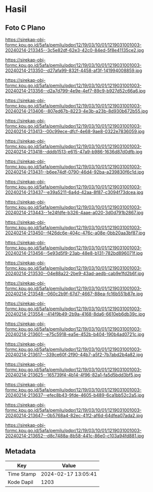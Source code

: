 # Hasil

## Foto C Plano

https://sirekap-obj-formc.kpu.go.id/5afa/pemilu/pdpr/12/19/03/10/01/1219031001003-20240214-213345--3c5e82df-62e3-42c0-84ed-5f8e41135ce2.jpg

https://sirekap-obj-formc.kpu.go.id/5afa/pemilu/pdpr/12/19/03/10/01/1219031001003-20240214-213350--d27afa99-832f-4458-af3f-141994008859.jpg

https://sirekap-obj-formc.kpu.go.id/5afa/pemilu/pdpr/12/19/03/10/01/1219031001003-20240214-213356--d2a7d799-4e9e-4ef7-89c9-b927d52c66a6.jpg

https://sirekap-obj-formc.kpu.go.id/5afa/pemilu/pdpr/12/19/03/10/01/1219031001003-20240214-213406--807ed67b-8223-4e3b-a23b-8d930b672b55.jpg

https://sirekap-obj-formc.kpu.go.id/5afa/pemilu/pdpr/12/19/03/10/01/1219031001003-20240214-213413--00c99ece-dfcf-4e68-9ae8-0322e7836059.jpg

https://sirekap-obj-formc.kpu.go.id/5afa/pemilu/pdpr/12/19/03/10/01/1219031001003-20240214-213418--dddb1513-e615-47a9-b986-1636d87d0dfb.jpg

https://sirekap-obj-formc.kpu.go.id/5afa/pemilu/pdpr/12/19/03/10/01/1219031001003-20240214-213431--b6ee74df-0790-46d4-92ba-a239830f6c1d.jpg

https://sirekap-obj-formc.kpu.go.id/5afa/pemilu/pdpr/12/19/03/10/01/1219031001003-20240214-213437--e39a5211-6a4d-42aa-8f87-c3094f73dcea.jpg

https://sirekap-obj-formc.kpu.go.id/5afa/pemilu/pdpr/12/19/03/10/01/1219031001003-20240214-213443--1e24fdfe-b326-4aae-a020-3d0d791b2867.jpg

https://sirekap-obj-formc.kpu.go.id/5afa/pemilu/pdpr/12/19/03/10/01/1219031001003-20240214-213450--f426dc6e-404c-476c-a08e-0bb20aa3bf87.jpg

https://sirekap-obj-formc.kpu.go.id/5afa/pemilu/pdpr/12/19/03/10/01/1219031001003-20240214-213456--5e93d5f9-23ab-48e8-b131-782bd896071f.jpg

https://sirekap-obj-formc.kpu.go.id/5afa/pemilu/pdpr/12/19/03/10/01/1219031001003-20240214-213530--04e88a22-2be9-43ad-aedb-cab9e1fd2b6f.jpg

https://sirekap-obj-formc.kpu.go.id/5afa/pemilu/pdpr/12/19/03/10/01/1219031001003-20240214-213548--060c2b9f-67d7-4667-88ea-fc16b551b87e.jpg

https://sirekap-obj-formc.kpu.go.id/5afa/pemilu/pdpr/12/19/03/10/01/1219031001003-20240214-213554--414f9b49-2b9a-4168-8da6-6610eb6db39c.jpg

https://sirekap-obj-formc.kpu.go.id/5afa/pemilu/pdpr/12/19/03/10/01/1219031001003-20240214-213601--e75c5918-ea5e-452b-b404-190b4ad0721c.jpg

https://sirekap-obj-formc.kpu.go.id/5afa/pemilu/pdpr/12/19/03/10/01/1219031001003-20240214-213617--339ce60f-2f90-44b7-a5f2-7b7abd2b4a82.jpg

https://sirekap-obj-formc.kpu.go.id/5afa/pemilu/pdpr/12/19/03/10/01/1219031001003-20240214-213625--165739f4-4b14-4f96-82a1-fa5d5bdd3bf5.jpg

https://sirekap-obj-formc.kpu.go.id/5afa/pemilu/pdpr/12/19/03/10/01/1219031001003-20240214-213637--efec8b43-9fde-4605-b489-6ca1bb52c2a5.jpg

https://sirekap-obj-formc.kpu.go.id/5afa/pemilu/pdpr/12/19/03/10/01/1219031001003-20240214-213647--0b5768a4-82ec-41f2-af6d-64dfea07ada2.jpg

https://sirekap-obj-formc.kpu.go.id/5afa/pemilu/pdpr/12/19/03/10/01/1219031001003-20240214-213652--d8c7488a-8b58-441c-86e0-c103a94fd881.jpg


## Metadata

| Key        | Value               |
| ---------- | ------------------- |
| Time Stamp | 2024-02-17 13:05:41 |
| Kode Dapil | 1203                |



